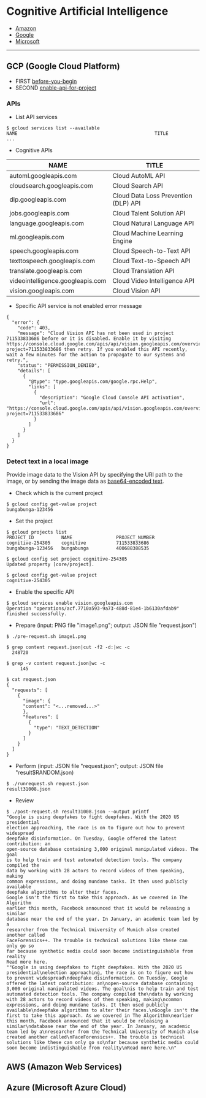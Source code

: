 # Cognitive Artificial Intelligence


* [Amazon](https://aws.amazon.com/machine-learning/)
* [Google](https://cloud.google.com/products/ai/)
* [Microsoft](https://azure.microsoft.com/services/cognitive-services/)

***

## GCP (Google Cloud Platform)
* FIRST [before-you-begin](https://cloud.google.com/vision/docs/before-you-begin)
* SECOND [enable-api-for-project]()
### APIs
* List API services
```
$ gcloud services list --available
NAME                                                  TITLE
...
```
* Cognitive APIs

|NAME                                                  |TITLE|
|---|---|
|automl.googleapis.com                                 |Cloud AutoML API|
|cloudsearch.googleapis.com                            |Cloud Search API|
|dlp.googleapis.com                                    |Cloud Data Loss Prevention (DLP) API|
|jobs.googleapis.com                                   |Cloud Talent Solution API|
|language.googleapis.com                               |Cloud Natural Language API|
|ml.googleapis.com                                     |Cloud Machine Learning Engine|
|speech.googleapis.com                                 |Cloud Speech-to-Text API|
|texttospeech.googleapis.com                           |Cloud Text-to-Speech API|
|translate.googleapis.com                              |Cloud Translation API|
|videointelligence.googleapis.com                      |Cloud Video Intelligence API|
|vision.googleapis.com                                 |Cloud Vision API|

* Specific API service is not enabled error message
```
{
  "error": {
    "code": 403,
    "message": "Cloud Vision API has not been used in project 711533833686 before or it is disabled. Enable it by visiting https://console.cloud.google.com/apis/api/vision.googleapis.com/overview?project=711533833686 then retry. If you enabled this API recently, wait a few minutes for the action to propagate to our systems and retry.",
    "status": "PERMISSION_DENIED",
    "details": [
      {
        "@type": "type.googleapis.com/google.rpc.Help",
        "links": [
          {
            "description": "Google Cloud Console API activation",
            "url": "https://console.cloud.google.com/apis/api/vision.googleapis.com/overview?project=711533833686"
          }
        ]
      }
    ]
  }
}
```

### Detect text in a local image
Provide image data to the Vision API by specifying the URI path to the image, or by sending the image data as [base64-encoded text](https://cloud.google.com/vision/docs/base64).

* Check which is the current project
```
$ gcloud config get-value project 
bungabunga-123456
```
* Set the project
```
$ gcloud projects list
PROJECT_ID          NAME                PROJECT_NUMBER
cognitive-254305    cognitive           711533833686
bungabunga-123456   bungabunga          400688388535

$ gcloud config set project cognitive-254305
Updated property [core/project].

$ gcloud config get-value project 
cognitive-254305
```
* Enable the specific API
```
$ gcloud services enable vision.googleapis.com
Operation "operations/acf.7710a593-9a73-488d-81e4-1b6130afdab9" finished successfully.
```
* Prepare (input: PNG file "image1.png"; output: JSON file "request.json")
```
$ ./pre-request.sh image1.png

$ grep content request.json|cut -f2 -d:|wc -c
  248720

$ grep -v content request.json|wc -c
     145

$ cat request.json
{
  "requests": [
    {
      "image": {
      "content": "<...removed...>"
      },
      "features": [
        {
          "type": "TEXT_DETECTION"
        }
      ]
    }
  ]
}
```
* Perform (input: JSON file "request.json"; output: JSON file "result$RANDOM.json)
```
$ ./runrequest.sh request.json
result31008.json
```
* Review
```
$ ./post-request.sh result31008.json --output printf
"Google is using deepfakes to fight deepfakes. With the 2020 US presidential
election approaching, the race is on to figure out how to prevent widespread
deepfake disinformation. On Tuesday, Google offered the latest contribution: an
open-source database containing 3,000 original manipulated videos. The goal
is to help train and test automated detection tools. The company compiled the
data by working with 28 actors to record videos of them speaking, making
common expressions, and doing mundane tasks. It then used publicly available
deepfake algorithms to alter their faces.
Google isn't the first to take this approach. As we covered in The Algorithm
earlier this month, Facebook announced that it would be releasing a similar
database near the end of the year. In January, an academic team led by a
researcher from the Technical University of Munich also created another called
FaceForensics++. The trouble is technical solutions like these can only go so
far because synthetic media could soon become indistinguishable from reality
Read more here.
""Google is using deepfakes to fight deepfakes. With the 2020 US presidential\nelection approaching, the race is on to figure out how to prevent widespread\ndeepfake disinformation. On Tuesday, Google offered the latest contribution: an\nopen-source database containing 3,000 original manipulated videos. The goal\nis to help train and test automated detection tools. The company compiled the\ndata by working with 28 actors to record videos of them speaking, making\ncommon expressions, and doing mundane tasks. It then used publicly available\ndeepfake algorithms to alter their faces.\nGoogle isn't the first to take this approach. As we covered in The Algorithm\nearlier this month, Facebook announced that it would be releasing a similar\ndatabase near the end of the year. In January, an academic team led by a\nresearcher from the Technical University of Munich also created another called\nFaceForensics++. The trouble is technical solutions like these can only go so\nfar because synthetic media could soon become indistinguishable from reality\nRead more here.\n"

```

## AWS (Amazon Web Services)

## Azure (Microsoft Azure Cloud)
